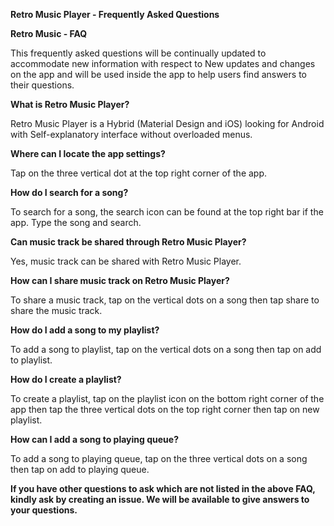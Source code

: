 **Retro Music Player - Frequently Asked Questions**

**Retro Music - FAQ**

This frequently asked questions will be continually updated to accommodate new information with respect to New updates and changes on the app and will be used inside the app to help users find answers to their questions.

**What is Retro Music Player?** 

Retro Music Player is a Hybrid (Material Design and iOS) looking for Android with Self-explanatory interface without overloaded menus.


**Where can I locate the app settings?**

Tap on the three vertical dot at the top right corner of the app. 


**How do I search for a song?**

To search for a song, the search icon can be found at the top right bar if the app. Type the song and search. 


**Can music track be shared through Retro Music Player?** 

Yes, music track can be shared with Retro Music Player.


**How can I share music track on Retro Music Player?**

To share a music track, tap on the vertical dots on a song then tap share to share the music track. 


**How do I add a song to my playlist?**

To add a song to playlist, tap on the vertical dots on a song then tap on add to playlist. 


**How do I create a playlist?**

To create a playlist, tap on the playlist icon on the bottom right corner of the app then tap the three vertical dots on the top right corner then tap on new playlist.


**How can I add a song to playing queue?**

To add a song to playing queue, tap on the three vertical dots on a song then tap on add to playing queue.

**If you have other questions to ask which are not listed in the above FAQ, kindly ask by creating an issue. We will be available to give answers to your questions.**
